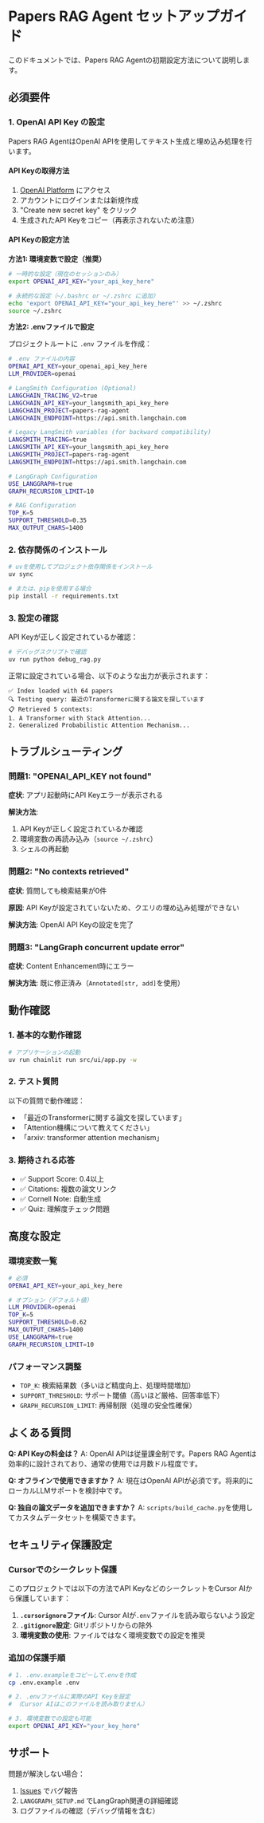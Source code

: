 # Papers RAG Agent セットアップガイド

このドキュメントでは、Papers RAG Agentの初期設定方法について説明します。

## 必須要件

### 1. OpenAI API Key の設定

Papers RAG AgentはOpenAI APIを使用してテキスト生成と埋め込み処理を行います。

#### API Keyの取得方法

1. [OpenAI Platform](https://platform.openai.com/api-keys) にアクセス
2. アカウントにログインまたは新規作成
3. "Create new secret key" をクリック
4. 生成されたAPI Keyをコピー（再表示されないため注意）

#### API Keyの設定方法

**方法1: 環境変数で設定（推奨）**

```bash
# 一時的な設定（現在のセッションのみ）
export OPENAI_API_KEY="your_api_key_here"

# 永続的な設定（~/.bashrc or ~/.zshrc に追加）
echo 'export OPENAI_API_KEY="your_api_key_here"' >> ~/.zshrc
source ~/.zshrc
```

**方法2: .envファイルで設定**

プロジェクトルートに `.env` ファイルを作成：

```bash
# .env ファイルの内容
OPENAI_API_KEY=your_openai_api_key_here
LLM_PROVIDER=openai

# LangSmith Configuration (Optional)
LANGCHAIN_TRACING_V2=true
LANGCHAIN_API_KEY=your_langsmith_api_key_here
LANGCHAIN_PROJECT=papers-rag-agent
LANGCHAIN_ENDPOINT=https://api.smith.langchain.com

# Legacy LangSmith variables (for backward compatibility)
LANGSMITH_TRACING=true
LANGSMITH_API_KEY=your_langsmith_api_key_here
LANGSMITH_PROJECT=papers-rag-agent
LANGSMITH_ENDPOINT=https://api.smith.langchain.com

# LangGraph Configuration
USE_LANGGRAPH=true
GRAPH_RECURSION_LIMIT=10

# RAG Configuration
TOP_K=5
SUPPORT_THRESHOLD=0.35
MAX_OUTPUT_CHARS=1400
```

### 2. 依存関係のインストール

```bash
# uvを使用してプロジェクト依存関係をインストール
uv sync

# または、pipを使用する場合
pip install -r requirements.txt
```

### 3. 設定の確認

API Keyが正しく設定されているか確認：

```bash
# デバッグスクリプトで確認
uv run python debug_rag.py
```

正常に設定されている場合、以下のような出力が表示されます：

```
✅ Index loaded with 64 papers
🔍 Testing query: 最近のTransformerに関する論文を探しています
📋 Retrieved 5 contexts:
1. A Transformer with Stack Attention...
2. Generalized Probabilistic Attention Mechanism...
```

## トラブルシューティング

### 問題1: "OPENAI_API_KEY not found"

**症状**: アプリ起動時にAPI Keyエラーが表示される

**解決方法**:
1. API Keyが正しく設定されているか確認
2. 環境変数の再読み込み（`source ~/.zshrc`）
3. シェルの再起動

### 問題2: "No contexts retrieved"

**症状**: 質問しても検索結果が0件

**原因**: API Keyが設定されていないため、クエリの埋め込み処理ができない

**解決方法**: OpenAI API Keyの設定を完了

### 問題3: "LangGraph concurrent update error"

**症状**: Content Enhancement時にエラー

**解決方法**: 既に修正済み（`Annotated[str, add]`を使用）

## 動作確認

### 1. 基本的な動作確認

```bash
# アプリケーションの起動
uv run chainlit run src/ui/app.py -w
```

### 2. テスト質問

以下の質問で動作確認：

- 「最近のTransformerに関する論文を探しています」
- 「Attention機構について教えてください」
- 「arxiv: transformer attention mechanism」

### 3. 期待される応答

- ✅ Support Score: 0.4以上
- ✅ Citations: 複数の論文リンク
- ✅ Cornell Note: 自動生成
- ✅ Quiz: 理解度チェック問題

## 高度な設定

### 環境変数一覧

```bash
# 必須
OPENAI_API_KEY=your_api_key_here

# オプション（デフォルト値）
LLM_PROVIDER=openai
TOP_K=5
SUPPORT_THRESHOLD=0.62
MAX_OUTPUT_CHARS=1400
USE_LANGGRAPH=true
GRAPH_RECURSION_LIMIT=10
```

### パフォーマンス調整

- `TOP_K`: 検索結果数（多いほど精度向上、処理時間増加）
- `SUPPORT_THRESHOLD`: サポート閾値（高いほど厳格、回答率低下）
- `GRAPH_RECURSION_LIMIT`: 再帰制限（処理の安全性確保）

## よくある質問

**Q: API Keyの料金は？**
A: OpenAI APIは従量課金制です。Papers RAG Agentは効率的に設計されており、通常の使用では月数ドル程度です。

**Q: オフラインで使用できますか？**
A: 現在はOpenAI APIが必須です。将来的にローカルLLMサポートを検討中です。

**Q: 独自の論文データを追加できますか？**
A: `scripts/build_cache.py`を使用してカスタムデータセットを構築できます。

## セキュリティ保護設定

### Cursorでのシークレット保護

このプロジェクトでは以下の方法でAPI KeyなどのシークレットをCursor AIから保護しています：

1. **`.cursorignore`ファイル**: Cursor AIが`.env`ファイルを読み取らないよう設定
2. **`.gitignore`設定**: Gitリポジトリからの除外
3. **環境変数の使用**: ファイルではなく環境変数での設定を推奨

### 追加の保護手順

```bash
# 1. .env.exampleをコピーして.envを作成
cp .env.example .env

# 2. .envファイルに実際のAPI Keyを設定
# （Cursor AIはこのファイルを読み取りません）

# 3. 環境変数での設定も可能
export OPENAI_API_KEY="your_key_here"
```

## サポート

問題が解決しない場合：

1. [Issues](https://github.com/your-repo/issues) でバグ報告
2. `LANGGRAPH_SETUP.md` でLangGraph関連の詳細確認
3. ログファイルの確認（デバッグ情報を含む）
